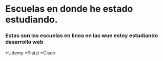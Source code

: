 # Escuelas en donde he estado estudiando.

### Estas son las escuelas en linea en las wue estoy estudiando desarrollo web

*Udemy
*Platzi
*Cisco
